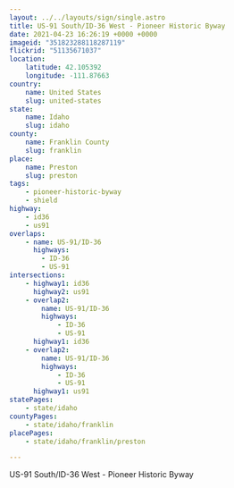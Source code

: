 ```yaml
---
layout: ../../layouts/sign/single.astro
title: US-91 South/ID-36 West - Pioneer Historic Byway
date: 2021-04-23 16:26:19 +0000 +0000
imageid: "351823288118287119"
flickrid: "51135671037"
location:
    latitude: 42.105392
    longitude: -111.87663
country:
    name: United States
    slug: united-states
state:
    name: Idaho
    slug: idaho
county:
    name: Franklin County
    slug: franklin
place:
    name: Preston
    slug: preston
tags:
    - pioneer-historic-byway
    - shield
highway:
    - id36
    - us91
overlaps:
    - name: US-91/ID-36
      highways:
        - ID-36
        - US-91
intersections:
    - highway1: id36
      highway2: us91
    - overlap2:
        name: US-91/ID-36
        highways:
            - ID-36
            - US-91
      highway1: id36
    - overlap2:
        name: US-91/ID-36
        highways:
            - ID-36
            - US-91
      highway1: us91
statePages:
    - state/idaho
countyPages:
    - state/idaho/franklin
placePages:
    - state/idaho/franklin/preston

---
```

US-91 South/ID-36 West - Pioneer Historic Byway